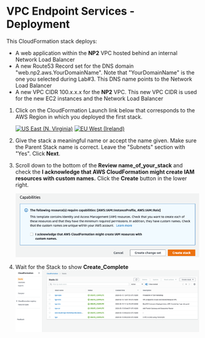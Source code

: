 # VPC Endpoint Services - Deployment

This CloudFormation stack deploys:
- A web application within the **NP2** VPC hosted behind an internal Network Load Balancer
- A new Route53 Record set for the DNS domain "web.np2.aws.YourDomainName". Note that "YourDomainName" is the one you selected during Lab#3. This DNS name points to the Network Load Balancer
- A new VPC CIDR 100.x.x.x for the **NP2** VPC. This new VPC CIDR is used for the new EC2 instances and the Network Load Balancer

1. Click on the CloudFormation Launch link below that corresponds to the AWS Region in which you deployed the first stack.

   [![US East (N. Virginia)](https://samdengler.github.io/cloudformation-launch-stack-button-svg/images/us-east-1.svg)](https://console.aws.amazon.com/cloudformation/home?region=us-east-1#/stacks/create/review?stackName=tgw-vpce&templateURL=https://aws-iberia-networking-workshop-virginia.s3.amazonaws.com/6.tgw-privatelink.yaml&param_ParentStack=tgw)
   [![EU West (Ireland)](https://samdengler.github.io/cloudformation-launch-stack-button-svg/images/eu-west-1.svg)](https://console.aws.amazon.com/cloudformation/home?region=eu-west-1#/stacks/create/review?stackName=tgw-vpce&templateURL=https://aws-iberia-networking-workshop.s3-eu-west-1.amazonaws.com/6.tgw-privatelink.yaml&param_ParentStack=tgw)
 
1. Give the stack a meaningful name or accept the name given. Make sure the Parent Stack name is correct. Leave the "Subnets" section with "Yes". Click **Next**.

1. Scroll down to the bottom of the **Review name_of_your_stack** and check the **I acknowledge that AWS CloudFormation might create IAM resources with custom names.** Click the **Create** button in the lower right.
   
   ![Create Stack](../images/createStack-VPCiam.png)

1. Wait for the Stack to show **Create_Complete**
   ![Stack Complete](../images/createStack-VPCEprogress.png)

